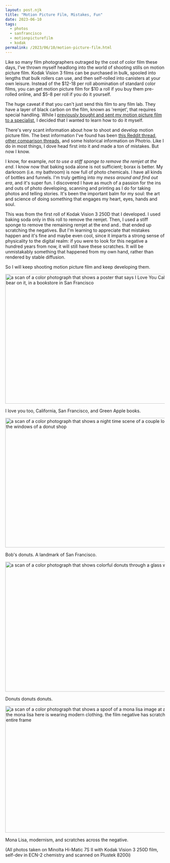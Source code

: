 ```yaml
---
layout: post.njk
title: "Motion Picture Film, Mistakes, Fun"
date: 2023-06-10
tags:
  - photos
  - sanfrancisco
  - motionpicturefilm
  - kodak
permalink: /2023/06/10/motion-picture-film.html
---
```

Like so many film photographers outraged by the cost of color film these days, I've thrown myself headlong into the world of shooting stills on motion picture film. Kodak Vision 3 films can be purchased in bulk, spooled into lengths that bulk rollers can use, and then self-rolled into canisters at your own leisure. Instead of the $12-18 per roll abomination of standard color films, you can get motion picture film for $10 a roll if you buy them pre-rolled online, and $5-8 per roll if you do it yourself.

The huge caveat if that you can't just send this film to any film lab. They have a layer of black carbon on the film, known as 'remjet', that requires special handling. While I [previously bought and sent my motion picture film to a specialist](https://micro.popagandhi.com/2023/04/03/the-cool-blues.html), I decided that I wanted to learn how to do it myself. 

There's very scant information about how to shoot and develop motion picture film. The best information I've found has been [this Reddit thread](https://web.archive.org/web/20230209132345/https://www.reddit.com/r/AnalogCommunity/comments/10xunc7/howto_making_ecn2_chemistry_and_developing_ecn2/), [other comparison threads](https://www.reddit.com/r/AnalogCommunity/comments/ub9dko/testing_ways_to_remove_remjet_on_vision3_film/), and some historical information on Photrio. Like I do in most things, I dove head first into it and made a ton of mistakes. But now I know.

I know, for example, *not to use a stiff sponge to remove the remjet at the end*. I know now that baking soda alone is not sufficient; borax is better. My darkroom (i.e. my bathroom) is now full of photo chemicals. I have all kinds of bottles and funnels. I'm truly getting into my *mess around and find out era*, and it's super fun. I discovered I have as much of a passion for the ins and outs of photo developing, scanning and printing as I do for taking photos and telling stories. It's been the important balm for my soul: the art and science of doing something that engages my heart, eyes, hands and soul.

This was from the first roll of Kodak Vision 3 250D that I developed. I used baking soda only in this roll to remove the remjet. Then, I used a stiff sponge to remove the remaining remjet at the end and.. that ended up scratching the negatives. But I'm learning to appreciate that mistakes happen and it's fine and maybe even cool, since it imparts a strong sense of physicality to the digital realm: if you were to look for this negative a hundred years from now, it will still have these scratches. It will be unmistakably something that happened from my own hand, rather than rendered by stable diffusion.

So I will keep shooting motion picture film and keep developing them. 

<img src="/photos/uploads/0b8a1bc589.jpg" width="600" height="410" alt="a scan of a color photograph that shows a poster that says I Love You California with a bear on it, in a bookstore in San Francisco" />

I love you too, California, San Francisco, and Green Apple books.

<img src="/photos/uploads/87b85a6555.jpg" width="600" height="410" alt="a scan of a color photograph that shows a night time scene of a couple looking through the windows of a donut shop" />

Bob's donuts. A landmark of San Francisco.

<img src="/photos/uploads/c29ed64b63.jpg" width="600" height="411" alt="a scan of a color photograph that shows colorful donuts through a glass window" />

Donuts donuts donuts.

<img src="/photos/uploads/b7d94f39b1.jpg" width="600" height="401" alt="a scan of a color photograph that shows a spoof of a mona lisa image at an art gallery. the mona lisa here is wearing modern clothing. the film negative has scratches across the entire frame" />

Mona Lisa, modernism, and scratches across the negative.

(All photos taken on Minolta Hi-Matic 7S II with Kodak Vision 3 250D film, self-dev in ECN-2 chemistry and scanned on Plustek 8200i)
